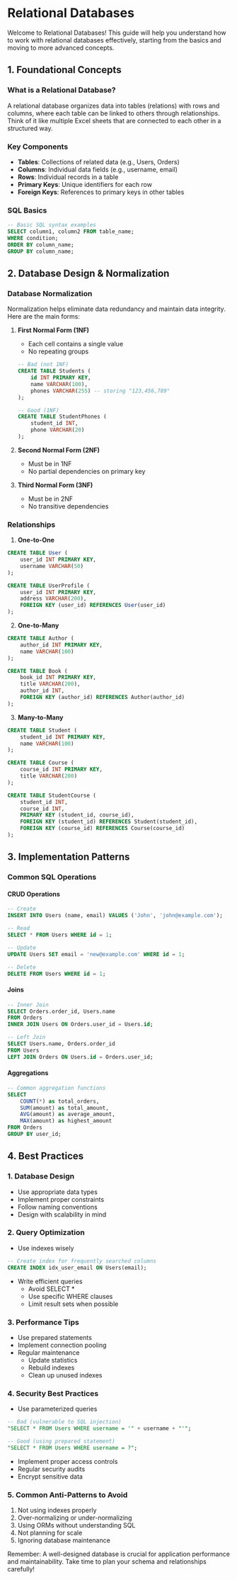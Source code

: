 # Relational Databases

Welcome to Relational Databases! This guide will help you understand how to work with relational databases effectively, starting from the basics and moving to more advanced concepts.

## 1. Foundational Concepts

### What is a Relational Database?
A relational database organizes data into tables (relations) with rows and columns, where each table can be linked to others through relationships. Think of it like multiple Excel sheets that are connected to each other in a structured way.

### Key Components
- **Tables**: Collections of related data (e.g., Users, Orders)
- **Columns**: Individual data fields (e.g., username, email)
- **Rows**: Individual records in a table
- **Primary Keys**: Unique identifiers for each row
- **Foreign Keys**: References to primary keys in other tables

### SQL Basics
```sql
-- Basic SQL syntax examples
SELECT column1, column2 FROM table_name;
WHERE condition;
ORDER BY column_name;
GROUP BY column_name;
```

## 2. Database Design & Normalization

### Database Normalization
Normalization helps eliminate data redundancy and maintain data integrity. Here are the main forms:

1. **First Normal Form (1NF)**
   - Each cell contains a single value
   - No repeating groups
   ```sql
   -- Bad (not 1NF)
   CREATE TABLE Students (
       id INT PRIMARY KEY,
       name VARCHAR(100),
       phones VARCHAR(255) -- storing "123,456,789"
   );

   -- Good (1NF)
   CREATE TABLE StudentPhones (
       student_id INT,
       phone VARCHAR(20)
   );
   ```

2. **Second Normal Form (2NF)**
   - Must be in 1NF
   - No partial dependencies on primary key

3. **Third Normal Form (3NF)**
   - Must be in 2NF
   - No transitive dependencies

### Relationships
1. **One-to-One**
```sql
CREATE TABLE User (
    user_id INT PRIMARY KEY,
    username VARCHAR(50)
);

CREATE TABLE UserProfile (
    user_id INT PRIMARY KEY,
    address VARCHAR(200),
    FOREIGN KEY (user_id) REFERENCES User(user_id)
);
```

2. **One-to-Many**
```sql
CREATE TABLE Author (
    author_id INT PRIMARY KEY,
    name VARCHAR(100)
);

CREATE TABLE Book (
    book_id INT PRIMARY KEY,
    title VARCHAR(200),
    author_id INT,
    FOREIGN KEY (author_id) REFERENCES Author(author_id)
);
```

3. **Many-to-Many**
```sql
CREATE TABLE Student (
    student_id INT PRIMARY KEY,
    name VARCHAR(100)
);

CREATE TABLE Course (
    course_id INT PRIMARY KEY,
    title VARCHAR(200)
);

CREATE TABLE StudentCourse (
    student_id INT,
    course_id INT,
    PRIMARY KEY (student_id, course_id),
    FOREIGN KEY (student_id) REFERENCES Student(student_id),
    FOREIGN KEY (course_id) REFERENCES Course(course_id)
);
```

## 3. Implementation Patterns

### Common SQL Operations

#### CRUD Operations
```sql
-- Create
INSERT INTO Users (name, email) VALUES ('John', 'john@example.com');

-- Read
SELECT * FROM Users WHERE id = 1;

-- Update
UPDATE Users SET email = 'new@example.com' WHERE id = 1;

-- Delete
DELETE FROM Users WHERE id = 1;
```

#### Joins
```sql
-- Inner Join
SELECT Orders.order_id, Users.name
FROM Orders
INNER JOIN Users ON Orders.user_id = Users.id;

-- Left Join
SELECT Users.name, Orders.order_id
FROM Users
LEFT JOIN Orders ON Users.id = Orders.user_id;
```

#### Aggregations
```sql
-- Common aggregation functions
SELECT 
    COUNT(*) as total_orders,
    SUM(amount) as total_amount,
    AVG(amount) as average_amount,
    MAX(amount) as highest_amount
FROM Orders
GROUP BY user_id;
```

## 4. Best Practices

### 1. Database Design
- Use appropriate data types
- Implement proper constraints
- Follow naming conventions
- Design with scalability in mind

### 2. Query Optimization
- Use indexes wisely
```sql
-- Create index for frequently searched columns
CREATE INDEX idx_user_email ON Users(email);
```
- Write efficient queries
  - Avoid SELECT *
  - Use specific WHERE clauses
  - Limit result sets when possible

### 3. Performance Tips
- Use prepared statements
- Implement connection pooling
- Regular maintenance
  - Update statistics
  - Rebuild indexes
  - Clean up unused indexes

### 4. Security Best Practices
- Use parameterized queries
```sql
-- Bad (vulnerable to SQL injection)
"SELECT * FROM Users WHERE username = '" + username + "'";

-- Good (using prepared statement)
"SELECT * FROM Users WHERE username = ?";
```
- Implement proper access controls
- Regular security audits
- Encrypt sensitive data

### 5. Common Anti-Patterns to Avoid
1. Not using indexes properly
2. Over-normalizing or under-normalizing
3. Using ORMs without understanding SQL
4. Not planning for scale
5. Ignoring database maintenance

Remember: A well-designed database is crucial for application performance and maintainability. Take time to plan your schema and relationships carefully! 